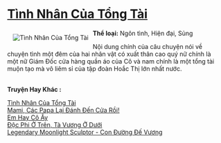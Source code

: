 <a href="https://utruyen.com/truyen/tinh-nhan-cua-tong-tai/18980/" title="Tình Nhân Của Tổng Tài"><h1>Tình Nhân Của Tổng Tài</h1></a><div style="display:table"><img align="right" style="float: left; padding: 10px;" src="https://utruyen.com/images/story/200x260/tinh-nhan-cua-tong-tai.jpg" alt="Tình Nhân Của Tổng Tài"><b>Thể loại:</b> Ngôn tình, Hiện đại, Sủng<p></p>Nội dung chính của câu chuyện nói về chuyện tình một đêm của hai nhân vật có xuất thân cao quý nữ chính là một nữ Giám Đốc cửa hàng quần áo của Cô và nam chính là một tổng tài muộn tạo mà vô liêm sỉ của tập đoàn Hoắc Thị lớn nhất nước.</div><p><br><b>Truyện Hay Khác :</b></p><a href="https://utruyen.com/truyen/tinh-nhan-cua-tong-tai/18980/" alt="Tình Nhân Của Tổng Tài">Tình Nhân Của Tổng Tài</a><br/><a href="https://utruyen.com/truyen/mami-cac-papa-lai-danh-den-cua-roi/18978/" alt="Mami, Các Papa Lại Đánh Đến Cửa Rồi!">Mami, Các Papa Lại Đánh Đến Cửa Rồi!</a><br/><a href="https://github.com/quanluxury/ngontinhhot/tree/master/truyenhay/18908" alt="Em Hay Cô Ấy">Em Hay Cô Ấy</a><br/><a href="https://github.com/quanluxury/ngontinhhot/tree/master/truyenhay/15642" alt="Độc Phi Ở Trên, Tà Vương Ở Dưới">Độc Phi Ở Trên, Tà Vương Ở Dưới</a><br/><a href="https://maps.google.sm/url?q=https%3A%2F%2Futruyen.com%2Ftruyen%2Flegendary-moonlight-sculptor-con-duong-de-vuong%2F17034%2F" alt="Legendary Moonlight Sculptor - Con Đường Đế Vương">Legendary Moonlight Sculptor - Con Đường Đế Vương</a><br/>